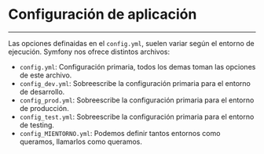 # Configuración de aplicación
---------------------------

Las opciones definaidas en el `config.yml`, suelen variar según el entorno de ejecución. Symfony nos ofrece distintos archivos:

* `config.yml`: Configuración primaria, todos los demas toman las opciones de este archivo.
* `config_dev.yml`: Sobreescribe la configuración primaria para el entorno de desarrollo.
* `config_prod.yml`: Sobreescribe la configuración primaria para el entorno de producción.
* `config_test.yml`:  Sobreescribe la configuración primaria para el entorno de testing.
* `config_MIENTORNO.yml`: Podemos definir tantos entornos como queramos, llamarlos como queramos.
